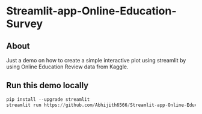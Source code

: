 # Streamlit-app-Online-Education-Survey


## About

Just a demo on how to create a simple interactive plot using streamlit by using Online Education Review data from Kaggle. 

## Run this demo locally

```python
pip install --upgrade streamlit
streamlit run https://github.com/Abhijith6566/Streamlit-app-Online-Education-Survey/blob/main/app.py
```

